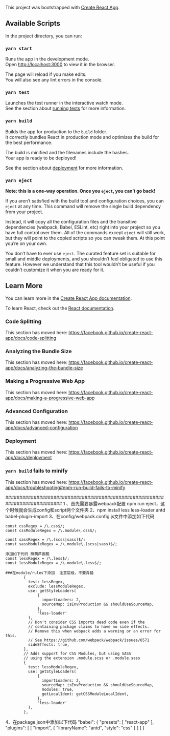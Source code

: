 This project was bootstrapped with [Create React App](https://github.com/facebook/create-react-app).

## Available Scripts

In the project directory, you can run:

### `yarn start`

Runs the app in the development mode.<br />
Open [http://localhost:3000](http://localhost:3000) to view it in the browser.

The page will reload if you make edits.<br />
You will also see any lint errors in the console.

### `yarn test`

Launches the test runner in the interactive watch mode.<br />
See the section about [running tests](https://facebook.github.io/create-react-app/docs/running-tests) for more information.

### `yarn build`

Builds the app for production to the `build` folder.<br />
It correctly bundles React in production mode and optimizes the build for the best performance.

The build is minified and the filenames include the hashes.<br />
Your app is ready to be deployed!

See the section about [deployment](https://facebook.github.io/create-react-app/docs/deployment) for more information.

### `yarn eject`

**Note: this is a one-way operation. Once you `eject`, you can’t go back!**

If you aren’t satisfied with the build tool and configuration choices, you can `eject` at any time. This command will remove the single build dependency from your project.

Instead, it will copy all the configuration files and the transitive dependencies (webpack, Babel, ESLint, etc) right into your project so you have full control over them. All of the commands except `eject` will still work, but they will point to the copied scripts so you can tweak them. At this point you’re on your own.

You don’t have to ever use `eject`. The curated feature set is suitable for small and middle deployments, and you shouldn’t feel obligated to use this feature. However we understand that this tool wouldn’t be useful if you couldn’t customize it when you are ready for it.

## Learn More

You can learn more in the [Create React App documentation](https://facebook.github.io/create-react-app/docs/getting-started).

To learn React, check out the [React documentation](https://reactjs.org/).

### Code Splitting

This section has moved here: https://facebook.github.io/create-react-app/docs/code-splitting

### Analyzing the Bundle Size

This section has moved here: https://facebook.github.io/create-react-app/docs/analyzing-the-bundle-size

### Making a Progressive Web App

This section has moved here: https://facebook.github.io/create-react-app/docs/making-a-progressive-web-app

### Advanced Configuration

This section has moved here: https://facebook.github.io/create-react-app/docs/advanced-configuration

### Deployment

This section has moved here: https://facebook.github.io/create-react-app/docs/deployment

### `yarn build` fails to minify

This section has moved here: https://facebook.github.io/create-react-app/docs/troubleshooting#npm-run-build-fails-to-minify


############################################################################
1 、首先需要暴露webpack配置 npm run eject，这个时候就会生成config和script两个文件夹
2、npm install less less-loader antd babel-plugin-import
3、在config/webpack.config.js文件中添加如下代码

    const cssRegex = /\.css$/;
    const cssModuleRegex = /\.module\.css$/;

    const sassRegex = /\.(scss|sass)$/;
    const sassModuleRegex = /\.module\.(scss|sass)$/;

    添加如下代码 照葫芦画瓢
    const lessRegex = /\.less$/;   
    const lessModuleRegex = /\.module\.less$/;

    ###在module/rules下添加  注意层级，不要弄错
            {
              test: lessRegex,
              exclude: lessModuleRegex,
              use: getStyleLoaders(
                  {
                    importLoaders: 2,
                    sourceMap: isEnvProduction && shouldUseSourceMap,
                  },
                  'less-loader'
              ),
              // Don't consider CSS imports dead code even if the
              // containing package claims to have no side effects.
              // Remove this when webpack adds a warning or an error for this.
              // See https://github.com/webpack/webpack/issues/6571
              sideEffects: true,
            },
            // Adds support for CSS Modules, but using SASS
            // using the extension .module.scss or .module.sass
            {
              test: lessModuleRegex,
              use: getStyleLoaders(
                  {
                    importLoaders: 2,
                    sourceMap: isEnvProduction && shouldUseSourceMap,
                    modules: true,
                    getLocalIdent: getCSSModuleLocalIdent,
                  },
                  'less-loader'
              ),
            },

4、在package.json中添加以下代码
            "babel": {
              "presets": [
                "react-app"
              ],
              "plugins": [
                [
                  "import",
                  {
                    "libraryName": "antd",
                    "style": "css"
                  }
                ]
              ]
            }